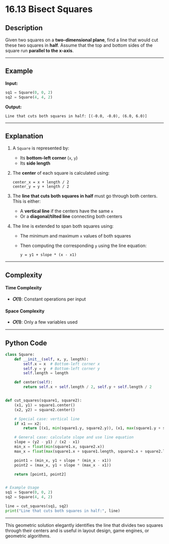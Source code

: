 # 16.13 Bisect Squares

## Description

Given two squares on a **two-dimensional plane**, find a line that would cut these two squares in **half**. Assume that the top and bottom sides of the square run **parallel to the x-axis**.

---

## Example

**Input:**

```python
sq1 = Square(0, 0, 2)
sq2 = Square(4, 4, 2)
```

**Output:**

```
Line that cuts both squares in half: [(-0.0, -0.0), (6.0, 6.0)]
```

---

## Explanation

1. A `Square` is represented by:

   * Its **bottom-left corner** (`x`, `y`)
   * Its **side length**

2. The **center** of each square is calculated using:

   ```
   center_x = x + length / 2
   center_y = y + length / 2
   ```

3. The **line that cuts both squares in half** must go through both centers.
   This is either:

   * A **vertical line** if the centers have the same `x`
   * Or a **diagonal/tilted line** connecting both centers

4. The line is extended to span both squares using:

   * The minimum and maximum `x` values of both squares
   * Then computing the corresponding `y` using the line equation:

     ```
     y = y1 + slope * (x - x1)
     ```

---

## Complexity

#### Time Complexity

* **𝑂(1)**: Constant operations per input

#### Space Complexity

* **𝑂(1)**: Only a few variables used

---

## Python Code

```python
class Square:
    def __init__(self, x, y, length):
        self.x = x  # Bottom-left corner x
        self.y = y  # Bottom-left corner y
        self.length = length

    def center(self):
        return self.x + self.length / 2, self.y + self.length / 2


def cut_squares(square1, square2):
    (x1, y1) = square1.center()
    (x2, y2) = square2.center()

    # Special case: vertical line
    if x1 == x2:
        return [(x1, min(square1.y, square2.y)), (x1, max(square1.y + square1.length, square2.y + square2.length))]

    # General case: calculate slope and use line equation
    slope = (y2 - y1) / (x2 - x1)
    min_x = float(min(square1.x, square2.x))
    max_x = float(max(square1.x + square1.length, square2.x + square2.length))

    point1 = (min_x, y1 + slope * (min_x - x1))
    point2 = (max_x, y1 + slope * (max_x - x1))

    return [point1, point2]


# Example Usage
sq1 = Square(0, 0, 2)
sq2 = Square(4, 4, 2)

line = cut_squares(sq1, sq2)
print("Line that cuts both squares in half:", line)
```

---

This geometric solution elegantly identifies the line that divides two squares through their centers and is useful in layout design, game engines, or geometric algorithms.


